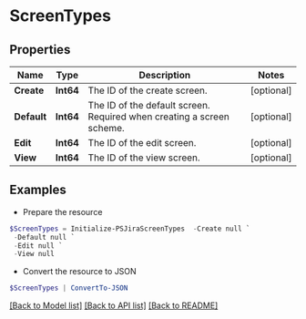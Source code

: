 # ScreenTypes
## Properties

Name | Type | Description | Notes
------------ | ------------- | ------------- | -------------
**Create** | **Int64** | The ID of the create screen. | [optional] 
**Default** | **Int64** | The ID of the default screen. Required when creating a screen scheme. | [optional] 
**Edit** | **Int64** | The ID of the edit screen. | [optional] 
**View** | **Int64** | The ID of the view screen. | [optional] 

## Examples

- Prepare the resource
```powershell
$ScreenTypes = Initialize-PSJiraScreenTypes  -Create null `
 -Default null `
 -Edit null `
 -View null
```

- Convert the resource to JSON
```powershell
$ScreenTypes | ConvertTo-JSON
```

[[Back to Model list]](../README.md#documentation-for-models) [[Back to API list]](../README.md#documentation-for-api-endpoints) [[Back to README]](../README.md)

